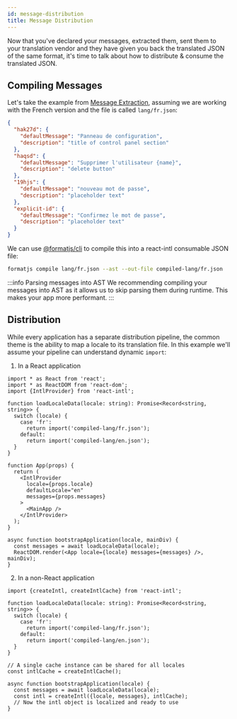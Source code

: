 ```yaml
---
id: message-distribution
title: Message Distribution
---
```


Now that you've declared your messages, extracted them, sent them to your translation vendor and they have given you back the translated JSON of the same format, it's time to talk about how to distribute & consume the translated JSON.

## Compiling Messages

Let's take the example from [Message Extraction](./message-extraction.md), assuming we are working with the French version and the file is called `lang/fr.json`:

```json
{
  "hak27d": {
    "defaultMessage": "Panneau de configuration",
    "description": "title of control panel section"
  },
  "haqsd": {
    "defaultMessage": "Supprimer l'utilisateur {name}",
    "description": "delete button"
  },
  "19hjs": {
    "defaultMessage": "nouveau mot de passe",
    "description": "placeholder text"
  },
  "explicit-id": {
    "defaultMessage": "Confirmez le mot de passe",
    "description": "placeholder text"
  }
}
```

We can use [@formatjs/cli](../tooling/cli.md) to compile this into a react-intl consumable JSON file:

```sh
formatjs compile lang/fr.json --ast --out-file compiled-lang/fr.json
```

:::info Parsing messages into AST
We recommending compiling your messages into AST as it allows us to skip parsing them during runtime. This makes your app more performant.
:::

## Distribution

While every application has a separate distribution pipeline, the common theme is the ability to map a locale to its translation file. In this example we'll assume your pipeline can understand dynamic `import`:

1. In a React application

```tsx
import * as React from 'react';
import * as ReactDOM from 'react-dom';
import {IntlProvider} from 'react-intl';

function loadLocaleData(locale: string): Promise<Record<string, string>> {
  switch (locale) {
    case 'fr':
      return import('compiled-lang/fr.json');
    default:
      return import('compiled-lang/en.json');
  }
}

function App(props) {
  return (
    <IntlProvider
      locale={props.locale}
      defaultLocale="en"
      messages={props.messages}
    >
      <MainApp />
    </IntlProvider>
  );
}

async function bootstrapApplication(locale, mainDiv) {
  const messages = await loadLocaleData(locale);
  ReactDOM.render(<App locale={locale} messages={messages} />, mainDiv);
}
```

2. In a non-React application

```tsx
import {createIntl, createIntlCache} from 'react-intl';

function loadLocaleData(locale: string): Promise<Record<string, string>> {
  switch (locale) {
    case 'fr':
      return import('compiled-lang/fr.json');
    default:
      return import('compiled-lang/en.json');
  }
}

// A single cache instance can be shared for all locales
const intlCache = createIntlCache();

async function bootstrapApplication(locale) {
  const messages = await loadLocaleData(locale);
  const intl = createIntl({locale, messages}, intlCache);
  // Now the intl object is localized and ready to use
}
```
